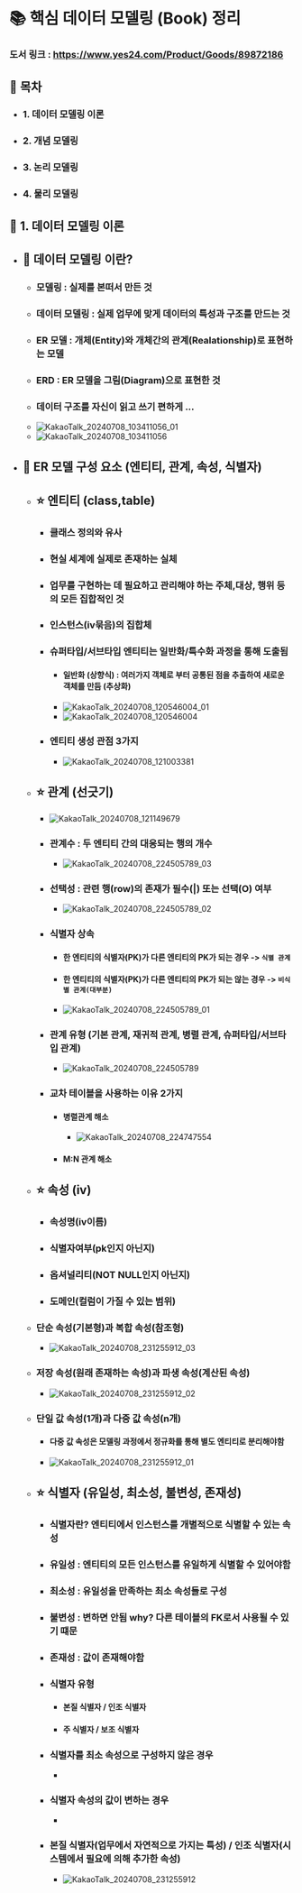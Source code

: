 # :books: 핵심 데이터 모델링 (Book) 정리
### 도서 링크 : https://www.yes24.com/Product/Goods/89872186

 
##  :scroll: 목차


* ### 1. 데이터 모델링 이론  
* ### 2. 개념 모델링  
* ### 3. 논리 모델링  
* ### 4. 물리 모델링  


## :dart: 1. 데이터 모델링 이론
* ## :balloon: 데이터 모델링 이란?
  * ### 모델링 : 실제를 본떠서 만든 것
  * ### 데이터 모델링 : 실제 업무에 맞게 데이터의 특성과 구조를 만드는 것
  * ### ER 모델 : 개체(Entity)와 개체간의 관계(Realationship)로 표현하는 모델
  * ### ERD : ER 모델을 그림(Diagram)으로 표현한 것
  * ### 데이터 구조를 자신이 읽고 쓰기 편하게 ...
  * ![KakaoTalk_20240708_103411056_01](https://github.com/KimGyungSik/data_modeling/assets/139200972/593d8f9f-8d55-4ee3-ac89-85dedad52b1b)
  * ![KakaoTalk_20240708_103411056](https://github.com/KimGyungSik/data_modeling/assets/139200972/98f491dd-50a5-42d6-81a8-40a8fc366089)

* ## :balloon: ER 모델 구성 요소 (엔티티, 관계, 속성, 식별자)
  * ## :star: 엔티티 (class,table)
    * ### 클래스 정의와 유사 
    * ### 현실 세계에 실제로 존재하는 실체
    * ### 업무를 구현하는 데 필요하고 관리해야 하는 주체,대상, 행위 등의 모든 집합적인 것
    * ### 인스턴스(iv묶음)의 집합체
    * ### 슈퍼타입/서브타입 엔티티는 일반화/특수화 과정을 통해 도출됨
      * #### 일반화 (상향식) : 여러가지 객체로 부터 공통된 점을 추출하여 새로운 객체를 만듬 (추상화)
      *  ![KakaoTalk_20240708_120546004_01](https://github.com/KimGyungSik/data_modeling/assets/139200972/663cef99-0010-4296-98ac-5071955a8863)
      * ![KakaoTalk_20240708_120546004](https://github.com/KimGyungSik/data_modeling/assets/139200972/7401bb74-b85d-404f-ab81-5eceacc72db4)

    * ### 엔티티 생성 관점 3가지
      * ![KakaoTalk_20240708_121003381](https://github.com/KimGyungSik/data_modeling/assets/139200972/225b8d3c-55a9-487d-b094-9df20e5bf25a)

  * ## :star: 관계 (선긋기) 
    * ![KakaoTalk_20240708_121149679](https://github.com/KimGyungSik/data_modeling/assets/139200972/8872d5c9-18a8-47c6-b8c2-9c6faf2d6ca3)
    * ### 관계수 : 두 엔티티 간의 대응되는 행의 개수
      * ![KakaoTalk_20240708_224505789_03](https://github.com/KimGyungSik/data_modeling/assets/139200972/0d82fc80-63ee-43db-afd5-7b5c0e685533)
    * ### 선택성 : 관련 행(row)의 존재가 필수(|) 또는 선택(O) 여부
      * ![KakaoTalk_20240708_224505789_02](https://github.com/KimGyungSik/data_modeling/assets/139200972/9f6bb51d-c934-450a-b39a-fdd830d5e8a2)
    * ### 식별자 상속 
      * #### 한 엔티티의 식별자(PK)가 다른 엔티티의 PK가 되는 경우 -> `식별 관계`
      * #### 한 엔티티의 식별자(PK)가 다른 엔티티의 PK가 되는 않는 경우 -> `비식별 관계(대부분)`
      * ![KakaoTalk_20240708_224505789_01](https://github.com/KimGyungSik/data_modeling/assets/139200972/c0dad9c5-a50b-483a-878f-ee70659b7c59)
    * ### 관계 유형 (기본 관계, 재귀적 관계, 병렬 관계, 슈퍼타입/서브타입 관계)
      * ![KakaoTalk_20240708_224505789](https://github.com/KimGyungSik/data_modeling/assets/139200972/cfbccb3c-8c0f-4bb0-b415-298a6824e200)
    * ### 교차 테이블을 사용하는 이유 2가지
      * #### 병렬관계 해소
        * ![KakaoTalk_20240708_224747554](https://github.com/KimGyungSik/data_modeling/assets/139200972/ddafafe3-a219-40e8-ab43-1b4bf9af3a89)
      * #### M:N 관계 해소
  * ## :star: 속성 (iv)
    * ### 속성명(iv이름)
    * ### 식별자여부(pk인지 아닌지)
    * ### 옵셔널리티(NOT NULL인지 아닌지)
    * ### 도메인(컬럼이 가질 수 있는 범위)
    
  * ### 단순 속성(기본형)과 복합 속성(참조형)
    * ![KakaoTalk_20240708_231255912_03](https://github.com/KimGyungSik/data_modeling/assets/139200972/105c596c-0862-448a-beaf-5b045d968901)
  * ### 저장 속성(원래 존재하는 속성)과 파생 속성(계산된 속성)
    * ![KakaoTalk_20240708_231255912_02](https://github.com/KimGyungSik/data_modeling/assets/139200972/fc09e881-4c44-4cca-8e91-a2960013fb94)
  * ### 단일 값 속성(1개)과 다중 값 속성(n개)
    * #### 다중 값 속성은 모델링 과정에서 정규화를 통해 별도 엔티티로 분리해야함 
    * ![KakaoTalk_20240708_231255912_01](https://github.com/KimGyungSik/data_modeling/assets/139200972/06e3987f-8fbe-4fcb-b54f-e097c7f622ae)

  * ## :star: 식별자 (유일성, 최소성, 불변성, 존재성)
    * ### 식별자란? 엔티티에서 인스턴스를 개별적으로 식별할 수 있는 속성
    * ### 유일성 : 엔티티의 모든 인스턴스를 유일하게 식별할 수 있어야함
    * ### 최소성 : 유일성을 만족하는 최소 속성들로 구성
    * ### 불변성 : 변하면 안됨 why? 다른 테이블의 FK로서 사용될 수 있기 떄문
    * ### 존재성 : 값이 존재해야함
    * ### 식별자 유형
      * #### 본질 식별자 / 인조 식별자
      * #### 주 식별자 / 보조 식별자
    * ### 식별자를 최소 속성으로 구성하지 않은 경우
      * 
    * ### 식별자 속성의 값이 변하는 경우
      * 
    * ### 본질 식별자(업무에서 자연적으로 가지는 특성) / 인조 식별자(시스템에서 필요에 의해 추가한 속성)
      * ![KakaoTalk_20240708_231255912](https://github.com/KimGyungSik/data_modeling/assets/139200972/44204c66-f075-447c-b553-3e70550e0d6b)

